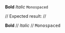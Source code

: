 **Bold**
_Italic_
`Monospaced`

// Expected result:
// <p><b>Bold</b>
// <i>Italic</i>
// <tt>Monospaced</tt></p>